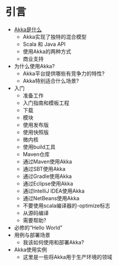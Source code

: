 # 引言

* [Akka是什么](01_What_is_Akka.md)
  * Akka实现了独特的混合模型
  * Scala 和 Java API
  * 使用Akka的两种方式
  * 商业支持
* 为什么使用Akka?
  * Akka平台提供哪些有竞争力的特性?
  * Akka特别适合什么场景?
* 入门
  * 准备工作
  * 入门指南和模板工程
  * 下载
  * 模块
  * 使用发布版
  * 使用快照版
  * 微内核
  * 使用build工具
  * Maven仓库
  * 通过Maven使用Akka
  * 通过SBT使用Akka
  * 通过Gradle使用Akka
  * 通过Eclipse使用Akka
  * 通过IntelliJ IDEA使用Akka
  * 通过NetBeans使用Akka
  * 不要使用scala编译器的-optimize标志
  * 从源码编译
  * 需要帮助?
* 必修的“Hello World”
* 用例与部署场景
  * 我该如何使用和部署Akka?
* Akka使用实例
  * 这里是一些将Akka用于生产环境的领域

